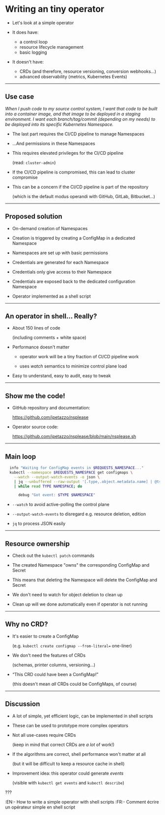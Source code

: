 # Writing an tiny operator

- Let's look at a simple operator

- It does have:

  - a control loop
  - resource lifecycle management
  - basic logging

- It doesn't have:

  - CRDs (and therefore, resource versioning, conversion webhooks...)
  - advanced observability (metrics, Kubernetes Events)

---

## Use case

*When I push code to my source control system, I want that code
to be built into a container image, and that image to be deployed
in a staging environment. I want each branch/tag/commit (depending
on my needs) to be deployed into its specific Kubernetes Namespace.*

- The last part requires the CI/CD pipeline to manage Namespaces

- ...And permissions in these Namespaces

- This requires elevated privileges for the CI/CD pipeline

  (read: `cluster-admin`)

- If the CI/CD pipeline is compromised, this can lead to cluster compromise

- This can be a concern if the CI/CD pipeline is part of the repository

  (which is the default modus operandi with GitHub, GitLab, Bitbucket...)

---

## Proposed solution

- On-demand creation of Namespaces

- Creation is triggered by creating a ConfigMap in a dedicated Namespace

- Namespaces are set up with basic permissions

- Credentials are generated for each Namespace

- Credentials only give access to their Namespace

- Credentials are exposed back to the dedicated configuration Namespace

- Operator implemented as a shell script

---

## An operator in shell... Really?

- About 150 lines of code

  (including comments + white space)

- Performance doesn't matter

  - operator work will be a tiny fraction of CI/CD pipeline work

  - uses *watch* semantics to minimize control plane load

- Easy to understand, easy to audit, easy to tweak

---

## Show me the code!

- GitHub repository and documentation:

  https://github.com/jpetazzo/nsplease

- Operator source code:

  https://github.com/jpetazzo/nsplease/blob/main/nsplease.sh

---

## Main loop

```bash
  info "Waiting for ConfigMap events in $REQUESTS_NAMESPACE..."
  kubectl --namespace $REQUESTS_NAMESPACE get configmaps \
    --watch --output-watch-events -o json \
    | jq --unbuffered --raw-output '[.type,.object.metadata.name] | @tsv' \
    | while read TYPE NAMESPACE; do

      debug "Got event: $TYPE $NAMESPACE"
```

- `--watch` to avoid active-polling the control plane

- `--output-watch-events` to disregard e.g. resource deletion, edition

- `jq` to process JSON easily

---

## Resource ownership

- Check out the `kubectl patch` commands

- The created Namespace "owns" the corresponding ConfigMap and Secret

- This means that deleting the Namespace will delete the ConfigMap and Secret

- We don't need to watch for object deletion to clean up

- Clean up will we done automatically even if operator is not running

---

## Why no CRD?

- It's easier to create a ConfigMap

  (e.g. `kubectl create configmap --from-literal=` one-liner)

- We don't need the features of CRDs

  (schemas, printer columns, versioning...)

- “This CRD could have been a ConfigMap!”

  (this doesn't mean *all* CRDs could be ConfigMaps, of course)

---

## Discussion

- A lot of simple, yet efficient logic, can be implemented in shell scripts

- These can be used to prototype more complex operators

- Not all use-cases require CRDs

  (keep in mind that correct CRDs are *a lot* of work!)

- If the algorithms are correct, shell performance won't matter at all

  (but it will be difficult to keep a resource cache in shell)

- Improvement idea: this operator could generate *events*

  (visible with `kubectl get events` and `kubectl describe`)

???

:EN:- How to write a simple operator with shell scripts
:FR:- Comment écrire un opérateur simple en shell script
